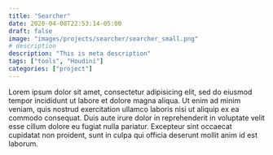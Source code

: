 ```yaml
---
title: "Searcher"
date: 2020-04-08T22:53:14-05:00
draft: false
image: "images/projects/searcher/searcher_small.png"
# description
description: "This is meta description"
tags: ["tools", "Houdini"]
categories: ["project"]
---
```


Lorem ipsum dolor sit amet, consectetur adipisicing elit, sed do eiusmod tempor incididunt ut labore
et dolore magna aliqua. Ut enim ad minim veniam, quis nostrud exercitation ullamco laboris nisi ut aliquip
ex ea commodo consequat. Duis aute irure dolor in reprehenderit in voluptate velit esse cillum dolore eu
fugiat nulla pariatur. Excepteur sint occaecat cupidatat non proident, sunt in culpa qui officia deserunt
mollit anim id est laborum.
